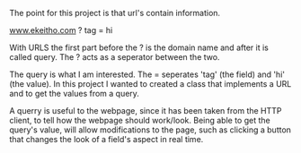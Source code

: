 The point for this project is that url's contain information.

www.ekeitho.com ? tag = hi

With URLS the first part before the ? is the domain name and after it is called query.
The ? acts as a seperator between the two.

The query is what I am interested. The = seperates 'tag' (the field) and 'hi' (the value).
In this project I wanted to created a class that implements a URL and to get the values from a query.

A querry is useful to the webpage, since it has been taken from the HTTP client, to tell how the webpage should work/look.
Being able to get the query's value, will allow modifications to the page, such as clicking a button 
that changes the look of a field's aspect in real time.

